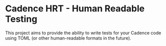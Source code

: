 # Cadence HRT - Human Readable Testing

This project aims to provide the ability to write tests for your Cadence code using TOML (or other human-readable formats in the future).

